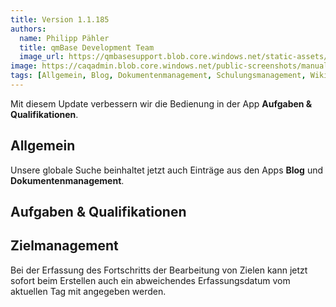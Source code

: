 ```yaml
---
title: Version 1.1.185
authors:
  name: Philipp Pähler
  title: qmBase Development Team
  image_url: https://qmbasesupport.blob.core.windows.net/static-assets/img/persons/paehler_round.png
image: https://caqadmin.blob.core.windows.net/public-screenshots/manual-screenshots/2022-11-18-ageDistributionMedian.png
tags: [Allgemein, Blog, Dokumentenmanagement, Schulungsmanagement, Wiki]
---
```


Mit diesem Update verbessern wir die Bedienung in der App **Aufgaben & Qualifikationen**.

<!--truncate-->

## Allgemein

Unsere globale Suche beinhaltet jetzt auch Einträge aus den Apps **Blog** und **Dokumentenmanagement**.

## Aufgaben & Qualifikationen

## Zielmanagement

Bei der Erfassung des Fortschritts der Bearbeitung von Zielen kann jetzt sofort beim Erstellen auch ein abweichendes Erfassungsdatum vom aktuellen Tag mit angegeben werden.
